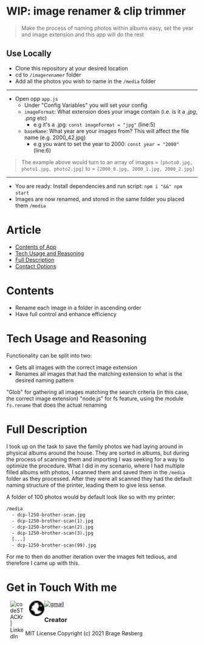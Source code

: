 # WIP: image renamer & clip trimmer
> Make the process of naming photos within albums easy, set the year and image extension and this app will do the rest

## Use Locally
- Clone this repository at your desired location
- cd to ```/imagerenamer``` folder
- Add all the photos you wish to name in the ```/media``` folder
____
- Open opp ```app.js```
  - Under "Config Variables" you will set your config
  - ```imageFormat```: What extension does your image contain (i.e. is it a *.jpg*, .*png* etc)
    - e.g it's a .jpg: ```const imageFormat = "jpg"``` (line:5)
  - ```baseName```: What year are your images from? This will affect the file name (e.g. 2000_42.jpg)
    - e.g you want to set the year to 2000: ```const year = "2000"``` (line:6)
 > The example above would turn to an array of images = ```[photo0.jpg, photo1.jpg, photo2.jpg]``` to = ```[2000_0.jpg, 2000_1.jpg, 2000_2.jpg]```
 ___
 - You are ready: Install dependencies and run script: ``` npm i "&&" npm start ```
 - Images are now renamed, and stored in the same folder you placed them ```/media```


# Article
- [Contents of App](#contents)
- [Tech Usage and Reasoning](#tech-usage-and-reasoning)
- [Full Description](#full-description)
- [Contact Options](#get-in-touch-with-me)

# Contents
- Rename each image in a folder in ascending order 
- Have full control and enhance efficiency 

# Tech Usage and Reasoning
Functionality can be split into two: 
- Gets all images with the correct image extension
- Renames all images that had the matching extension to what is the desired naming pattern

"Glob" for gathering all images matching the search criteria (in this case, the correct image extension)
"node.js" for fs feature, using the module ```fs.rename``` that does the actual renaming

# Full Description
I took up on the task to save the family photos we had laying around in physical albums around the house. They are sorted in albums, but during the process of scanning them and importing I was seeking for a way to optimize the procedure.
What I did in my scenario, where I had multiple filled albums with photos, I scanned them and saved them in the ```/media``` folder as they processed. After they were all scanned they had the default naming structure of the printer, leading them to give less sense.

A folder of 100 photos would by default look like so with my printer: 
```
/media
  - dcp-l250-brother-scan.jpg
  - dcp-1250-brother-scan(1).jpg
  - dcp-1250-brother-scan(2).jpg
  - dcp-1250-brother-scan(3).jpg
  [...]
  - dcp-1250-brother-scan(99).jpg
```

For me to then do another iteration over the images felt tedious, and therefore I came up with this.

# Get in Touch With me
[<img align="left" style="margin-left: 10px;" alt="codeSTACKr | LinkedIn" width="40px" src="https://cdn.jsdelivr.net/npm/simple-icons@v3/icons/linkedin.svg" />][linkedin]
[<img align="left" style="margin-left: 10px;" alt="codeSTACKr.com" width="40px" src="https://raw.githubusercontent.com/iconic/open-iconic/master/svg/globe.svg" />][website]
<a href="mailto:bragecontact@gmail.com"><img width="40px" className="homepage__contact" alt="gmail" src="https://i.imgur.com/mo4E0Fb.png"/></a>

### Creator 
MIT License
Copyright (c) 2021 Brage Røsberg

[linkedin]: https://www.linkedin.com/in/brage-rosberg/
[website]: https://www.bragerosberg.com
[androidrepo]: https://github.com/bragerosberg/budget-manager-reactnative
